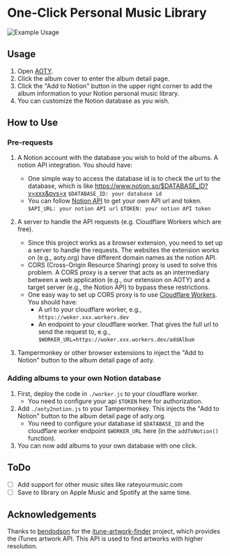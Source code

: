 # One-Click Personal Music Library

![Example Usage](./pics/demo.gif)

## Usage

1. Open [AOTY](https://www.albumoftheyear.org/).
2. Click the album cover to enter the album detail page.
3. Click the "Add to Notion" button in the upper right corner to add the album information to your Notion personal music library.
4. You can customize the Notion database as you wish.

## How to Use

### Pre-requests

1. A Notion account with the database you wish to hold of the albums. A notion API integration. You should have:
   * One simple way to access the database id is to check the url to the database, which is like https://www.notion.so/$DATABASE_ID?v=xxx&pvs=x
   ```$DATABASE_ID: your database id```
    * You can follow [Notion API](https://developers.notion.com/reference/capabilities) to get your own API url and token.
   ```$API_URL: your notion API url```
   ```$TOKEN: your notion API token```

2. A server to handle the API requests (e.g. Cloudflare Workers which are free).
   * Since this project works as a browser extension, you need to set up a server to handle the requests. The websites the extension works on (e.g., aoty.org) have different domain names as the notion API.
   * CORS (Cross-Origin Resource Sharing) proxy is used to solve this problem. A CORS proxy is a server that acts as an intermediary between a web application (e.g., our extension on AOTY) and a target server (e.g., the Notion API) to bypass these restrictions.
   * One easy way to set up CORS proxy is to use [Cloudflare Workers](https://workers.cloudflare.com/). You should have:
     * A url to your cloudflare worker, e.g., ```https://woker.xxx.workers.dev```
     * An endpoint to your cloudflare worker. That gives the full url to send the request to, e.g., ```$WORKER_URL=https://woker.xxx.workers.dev/addAlbum```

3. Tampermonkey or other browser extensions to inject the "Add to Notion" button to the album detail page of aoty.

### Adding albums to your own Notion database

1. First, deploy the code in ```./worker.js``` to your cloudflare worker.
   * You need to configure your api ```$TOKEN``` here for authorization.
2. Add ```./aoty2notion.js``` to your Tampermonkey. This injects the "Add to Notion" button to the album detail page of aoty.org.
   * You need to configure your database id ```$DATABASE_ID``` and the cloudflare worker endpoint ```$WORKER_URL``` here (in the ```addToNotion()``` function).
3. You can now add albums to your own database with one click.

## ToDo

- [ ] Add support for other music sites like rateyourmusic.com
- [ ] Save to library on Apple Music and Spotify at the same time.

## Acknowledgements

Thanks to [bendodson](https://github.com/bendodson) for the [itune-artwork-finder](https://bendodson.com/projects/itunes-artwork-finder/) project, which provides the iTunes artwork API. This API is used to find artworks with higher resolution. 